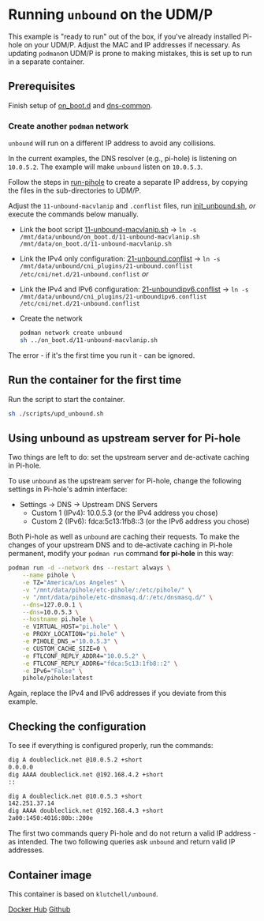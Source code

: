 # Running `unbound` on the UDM/P

This example is "ready to run" out of the box, if you've already installed Pi-hole on your UDM/P. Adjust the MAC and IP addresses if necessary. As updating `podman`on UDM/P is prone to making mistakes, this is set up to run in a separate container.

## Prerequisites

Finish setup of [on_boot.d](../on-boot-script/) and [dns-common](../dns-common).

### Create another `podman` network

`unbound` will run on a different IP address to avoid any collisions.

In the current examples, the DNS resolver (e.g., pi-hole) is listening on `10.0.5.2`. The example will make `unbound` listen on `10.0.5.3`.

Follow the steps in [run-pihole](../run-pihole) to create a separate IP address, by copying the files in the sub-directories to UDM/P.

Adjust the `11-unbound-macvlanip` and `.conflist` files, run [init_unbound.sh](./scripts/init_unbound.sh), *or* execute the commands below manually.

* Link the boot script [11-unbound-macvlanip.sh](./on_boot.d/11-unbound-macvlanip.sh) -> `ln -s /mnt/data/unbound/on_boot.d/11-unbound-macvlanip.sh /mnt/data/on_boot.d/11-unbound-macvlanip.sh`
* Link the IPv4 only configuration: [21-unbound.conflist](./cni_plugins/21-unbound.conflist) -> `ln -s /mnt/data/unbound/cni_plugins/21-unbound.conflist /etc/cni/net.d/21-unbound.conflist` *or*
* Link the IPv4 and IPv6 configuration: [21-unboundipv6.conflist](./cni_plugins/21-unboundipv6.conflist) -> `ln -s /mnt/data/unbound/cni_plugins/21-unboundipv6.conflist /etc/cni/net.d/21-unbound.conflist`
* Create the network

  ```bash
  podman network create unbound
  sh ../on_boot.d/11-unbound-macvlanip.sh
  ```

The error - if it's the first time you run it - can be ignored.

## Run the container for the first time

Run the script to start the container.

```bash
sh ./scripts/upd_unbound.sh
```

## Using unbound as upstream server for Pi-hole

Two things are left to do: set the upstream server and de-activate caching in Pi-hole.

To use `unbound` as the upstream server for Pi-hole, change the following settings in Pi-hole's admin interface:

* Settings -> DNS -> Upstream DNS Servers
  * Custom 1 (IPv4): 10.0.5.3 (or the IPv4 address you chose)
  * Custom 2 (IPv6): fdca:5c13:1fb8::3 (or the IPv6 address you chose)

Both Pi-hole as well as `unbound` are caching their requests. To make the changes of your upstream DNS and to de-activate caching in Pi-hole permanent, modify your `podman run` command **for pi-hole** in this way:

```sh
podman run -d --network dns --restart always \
    --name pihole \
    -e TZ="America/Los Angeles" \
    -v "/mnt/data/pihole/etc-pihole/:/etc/pihole/" \
    -v "/mnt/data/pihole/etc-dnsmasq.d/:/etc/dnsmasq.d/" \
    --dns=127.0.0.1 \
    --dns=10.0.5.3 \
    --hostname pi.hole \
    -e VIRTUAL_HOST="pi.hole" \
    -e PROXY_LOCATION="pi.hole" \
    -e PIHOLE_DNS_="10.0.5.3" \
    -e CUSTOM_CACHE_SIZE=0 \
    -e FTLCONF_REPLY_ADDR4="10.0.5.2" \
    -e FTLCONF_REPLY_ADDR6="fdca:5c13:1fb8::2" \
    -e IPv6="False" \
    pihole/pihole:latest
```

Again, replace the IPv4 and IPv6 addresses if you deviate from this example.

## Checking the configuration

To see if everything is configured properly, run the commands:

```bash
dig A doubleclick.net @10.0.5.2 +short
0.0.0.0
dig AAAA doubleclick.net @192.168.4.2 +short
::

dig A doubleclick.net @10.0.5.3 +short
142.251.37.14
dig AAAA doubleclick.net @192.168.4.3 +short
2a00:1450:4016:80b::200e
```

The first two commands query Pi-hole and do not return a valid IP address - as intended. The two following queries ask `unbound` and return valid IP addresses.

## Container image

This container is based on `klutchell/unbound`.

[Docker Hub](https://hub.docker.com/r/klutchell/unbound)
[Github](https://github.com/klutchell/unbound-docker)
